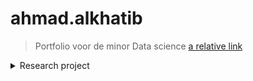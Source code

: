 # ahmad.alkhatib

> Portfolio voor de minor Data science
[a relative link](other_file.md)

<details><summary>Research project</summary>
<p>
<p>
<details><summary>Task definition</summary>
Het doel van dit project, uitgevoerd voor Cofano Software Solutions, is om de processen bij containerterminals te optimaliseren door het verkorten van de tijd dat schepen aan de kade liggen voor het in- en uitladen van containers. Dit moet geautomatiseerd worden en het onderzoek zal zich richten op het vinden van een optimale aanpak om deze uitdaging aan te pakken. Dit is belangrijk voor de efficiëntie van containeroverslag in de haven en voor het verminderen van kosten.
Hoofdvraag 
Hoe kan ervoor gezorgd worden dat containers op de kade op een efficiënte manier opgestapeld kunnen worden, zodat de afnemer van de containers hier makkelijk bij kan. 
Deelvragen 
•	Hoe ziet de lay-out van de desbetreffende kade eruit? 
•	Welke reinforcement learning modellen en methodes zijn relevant om dit optimalisatieprobleem aan te pakken? 
</p>
<p>
<details><summary>Evaluation</summary>
We hebben ons uiteindelijk gefocust op een Reinforcement learning model als oplossing voor ons probleem. Hoewel we ook een lineair programmeer model hebben geprobeerd, heb ik mij hier niet verder mee bezig gehouden omdat ik geen expertise heb in lineair programmeren. Maar dankzij deze experimenten heb ik een dieper begrip verkregen van hoe Reinforcement learning werkt en hoe we het konden toepassen op ons specifieke geval. Dit heeft ons geholpen bij het maken van een betere keuze voor de oplossing van ons probleem.
</p>
</p>
</details>
